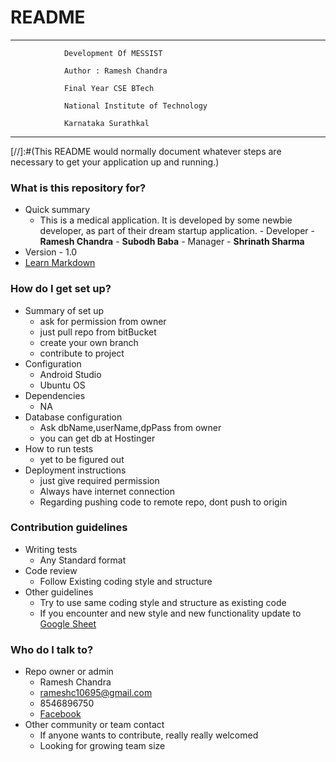 # README #

-------------------------------------------------------------------------------

                Development Of MESSIST
    
                Author : Ramesh Chandra
    
                Final Year CSE BTech
    
                National Institute of Technology
    
                Karnataka Surathkal
    
-------------------------------------------------------------------------------

[//]:#(This README would normally document whatever steps are necessary to get your application up and running.)

### What is this repository for? ###

* Quick summary
     - This is a medical application. It is developed by some newbie developer, as part of their dream startup application.
      - Developer
           - **Ramesh Chandra**
           - **Subodh Baba**
      - Manager
           - **Shrinath Sharma**
* Version 
      - 1.0
* [Learn Markdown](https://bitbucket.org/tutorials/markdowndemo)


### How do I get set up? ###

* Summary of set up
    - ask for permission from owner
    - just pull repo from bitBucket
    - create your own branch
    - contribute to project
* Configuration
    - Android Studio
    - Ubuntu OS
* Dependencies
    - NA 
* Database configuration
    - Ask dbName,userName,dpPass from owner
    - you can get db at Hostinger
* How to run tests
    - yet to be figured out 
* Deployment instructions
    - just give required permission
    - Always have internet connection
    - Regarding pushing code to remote repo, dont push to origin
### Contribution guidelines ###

* Writing tests 
    - Any Standard format
* Code review
    - Follow Existing coding style and structure
* Other guidelines
    - Try to use same coding style and structure as existing code
    - If you encounter and new style and new functionality update to [Google Sheet](https://docs.google.com/spreadsheets/d/1o6aW5cBH8lCBKSUi-u5VqsZos4Tw35l0mIZ92HQbJQc/edit#gid=1386834576)

### Who do I talk to? ###

* Repo owner or admin
    - Ramesh Chandra
    - rameshc10695@gmail.com
    - 8546896750
    - [Facebook](https://www.facebook.com/rameshc10695)
* Other community or team contact
    - If anyone wants to contribute, really really welcomed
    - Looking for growing team size
